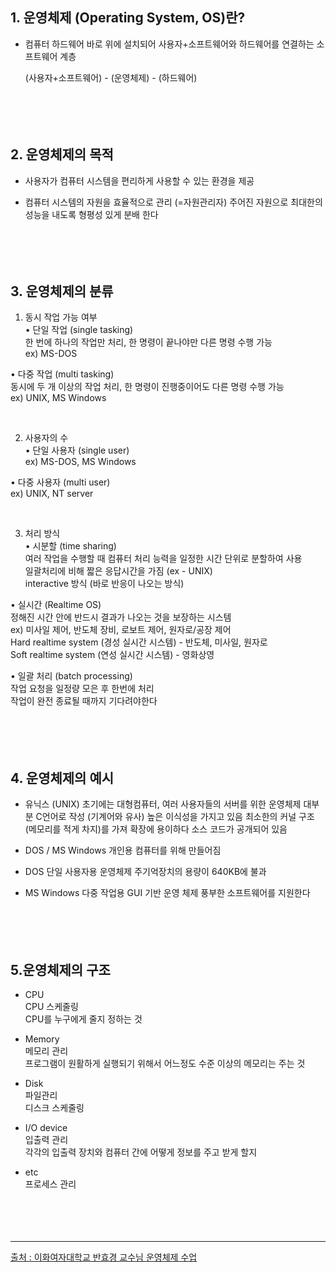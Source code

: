 ## 1. 운영체제 (Operating System, OS)란?

- 컴퓨터 하드웨어 바로 위에 설치되어 사용자+소프트웨어와 하드웨어를 연결하는 소프트웨어 계층

  (사용자+소프트웨어) - (운영체제) - (하드웨어)
<br><br><br><br><br>





## 2. 운영체제의 목적 

- 사용자가 컴퓨터 시스템을 편리하게 사용할 수 있는 환경을 제공

- 컴퓨터 시스템의 자원을 효율적으로 관리 (=자원관리자)
주어진 자원으로 최대한의 성능을 내도록 형평성 있게 분배 한다
<br><br><br><br><br>





## 3. 운영체제의 분류

1. 동시 작업 가능 여부<br>
  • 단일 작업 (single tasking)<br>
    한 번에 하나의 작업만 처리, 한 명령이 끝나야만 다른 명령 수행 가능<br>
    ex) MS-DOS 

  • 다중 작업 (multi tasking)<br>
    동시에 두 개 이상의 작업 처리, 한 명령이 진행중이어도 다른 명령 수행 가능<br>
    ex) UNIX, MS Windows

<br>

2. 사용자의 수<br>
  • 단일 사용자 (single user)<br>
    ex) MS-DOS, MS Windows

  • 다중 사용자 (multi user)<br>
    ex) UNIX, NT server

<br>

3. 처리 방식<br>
  • 시분할 (time sharing)<br>
    여러 작업을 수행할 때 컴퓨터 처리 능력을 일정한 시간 단위로 분할하여 사용<br>
    일괄처리에 비해 짧은 응답시간을 가짐 (ex - UNIX)<br>
    interactive 방식 (바로 반응이 나오는 방식)<br>

  • 실시간 (Realtime OS)<br>
    정해진 시간 안에 반드시 결과가 나오는 것을 보장하는 시스템<br>
    ex) 미사일 제어, 반도체 장비, 로보트 제어, 원자로/공장 제어<br>
          Hard realtime system (경성 실시간 시스템) - 반도체, 미사일, 원자로<br>
          Soft realtime system (연성 실시간 시스템)  - 영화상영

  • 일괄 처리 (batch processing)<br>
    작업 요청을 일정량 모은 후 한번에 처리<br>
    작업이 완전 종료될 때까지 기다려야한다
<br><br><br><br><br>





## 4. 운영체제의 예시

- 유닉스 (UNIX)
   초기에는 대형컴퓨터, 여러 사용자들의 서버를 위한 운영체제
   대부분 C언어로 작성 (기계어와 유사)
   높은 이식성을 가지고 있음
   최소한의 커널 구조(메모리를 적게 차지)를 가져 확장에 용이하다
   소스 코드가 공개되어 있음


- DOS / MS Windows
개인용 컴퓨터를 위해 만들어짐

- DOS
단일 사용자용 운영체제
주기억장치의 용량이 640KB에 불과

- MS Windows
다중 작업용 GUI 기반 운영 체제
풍부한 소프트웨어를 지원한다
<br><br><br><br><br>





## 5.운영체제의 구조

- CPU<br>
CPU 스케줄링<br>
CPU를 누구에게 줄지 정하는 것


- Memory<br>
메모리 관리<br>
프로그램이 원활하게 실행되기 위해서 어느정도 수준 이상의 메모리는 주는 것


- Disk<br>
파일관리<br>
디스크 스케줄링

-  I/O device<br>
입출력 관리<br>
각각의 입출력 장치와 컴퓨터 간에 어떻게 정보를 주고 받게 할지

- etc<br>
프로세스 관리
<br><br><br><br><br>





<hr>
<a href="http://www.kocw.net/home/search/kemView.do?kemId=1046323">출처 : 이화여자대학교 반효경 교수님 운영체제 수업 </a>


